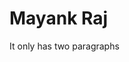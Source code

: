 <html>
<head>
<title>
Mayank Raj
</title>
</head>
<body>
<p><h1>Mayank Raj</h1></p>
<p>It only has two paragraphs</p>
</body>
</html>